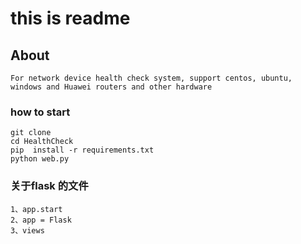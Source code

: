 # this is readme
## About
    For network device health check system, support centos, ubuntu, windows and Huawei routers and other hardware

### how to start
    git clone
    cd HealthCheck
    pip  install -r requirements.txt 
    python web.py 

### 关于flask 的文件
    1、app.start
    2、app = Flask
    3、views
